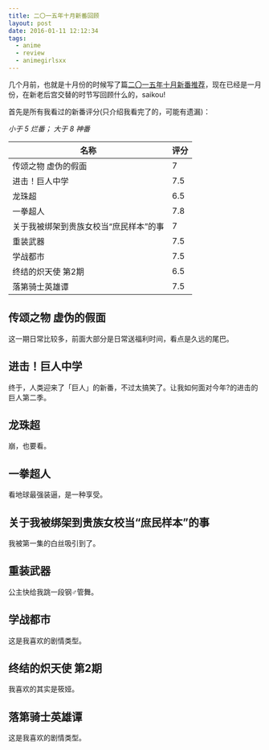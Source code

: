 ```yaml
---
title: 二〇一五年十月新番回顾
layout: post
date: 2016-01-11 12:12:34
tags:
  - anime
  - review
  - animegirlsxx
---
```

几个月前，也就是十月份的时候写了篇[二〇一五年十月新番推荐](/2015/10/13/2015-10-anime-recommendations/)，现在已经是一月份，在新老后宫交替的时节写回顾什么的，saikou!

首先是所有我看过的新番评分(只介绍我看完了的，可能有遗漏)：

*小于 5 烂番； 大于 8 神番*

|名称|评分|
|---|---|
|传颂之物 虚伪的假面|7|
|进击！巨人中学|7.5|
|龙珠超|6.5|
|一拳超人|7.8|
|关于我被绑架到贵族女校当“庶民样本”的事|7|
|重装武器|7.5|
|学战都市|7.5|
|终结的炽天使 第2期|6.5|
|落第骑士英雄谭|7.5|

## <span>传颂之物 虚伪的假面</span>

这一期日常比较多，前面大部分是日常送福利时间，看点是久远的尾巴。

## <span>进击！巨人中学</span>

终于，人类迎来了「巨人」的新番，不过太搞笑了。让我如何面对今年?的进击的巨人第二季。

## <span>龙珠超</span>

崩，也要看。

## <span>一拳超人</span>

看地球最强装逼，是一种享受。

## <span>关于我被绑架到贵族女校当“庶民样本”的事</span>

我被第一集的白丝吸引到了。

## <span>重装武器</span>

公主快给我跳一段钢♂管舞。

## <span>学战都市</span>

这是我喜欢的剧情类型。

## <span>终结的炽天使 第2期</span> 

我喜欢的其实是筱娅。

## <span>落第骑士英雄谭</span>

这是我喜欢的剧情类型。
